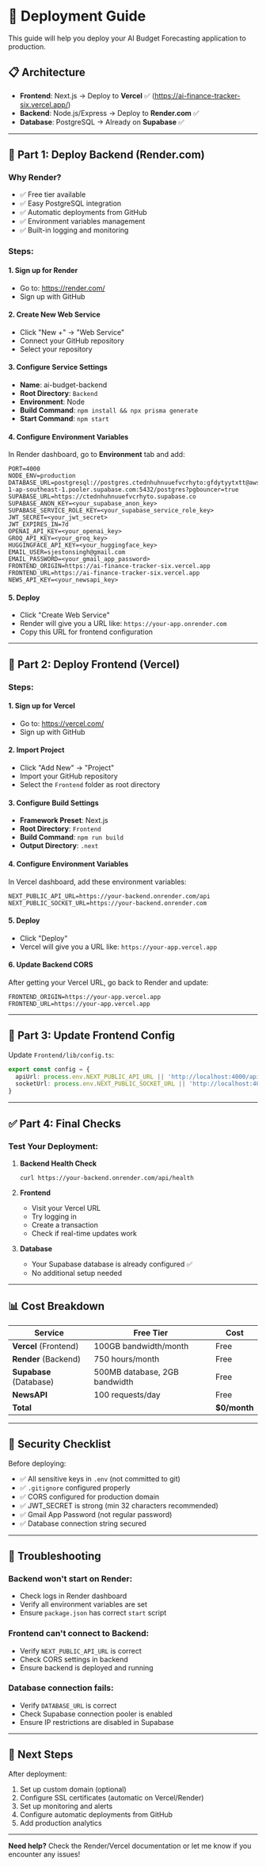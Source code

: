 # 🚀 Deployment Guide

This guide will help you deploy your AI Budget Forecasting application to production.

## 📋 Architecture

- **Frontend**: Next.js → Deploy to **Vercel** ✅ (https://ai-finance-tracker-six.vercel.app/)
- **Backend**: Node.js/Express → Deploy to **Render.com** ✅
- **Database**: PostgreSQL → Already on **Supabase** ✅

---

## 🔧 Part 1: Deploy Backend (Render.com)

### Why Render?
- ✅ Free tier available
- ✅ Easy PostgreSQL integration
- ✅ Automatic deployments from GitHub
- ✅ Environment variables management
- ✅ Built-in logging and monitoring

### Steps:

#### 1. Sign up for Render
- Go to: https://render.com/
- Sign up with GitHub

#### 2. Create New Web Service
- Click "New +" → "Web Service"
- Connect your GitHub repository
- Select your repository

#### 3. Configure Service Settings
- **Name**: ai-budget-backend
- **Root Directory**: `Backend`
- **Environment**: Node
- **Build Command**: `npm install && npx prisma generate`
- **Start Command**: `npm start`

#### 4. Configure Environment Variables
In Render dashboard, go to **Environment** tab and add:

```
PORT=4000
NODE_ENV=production
DATABASE_URL=postgresql://postgres.ctednhuhnuuefvcrhyto:gfdytyytxtt@aws-1-ap-southeast-1.pooler.supabase.com:5432/postgres?pgbouncer=true
SUPABASE_URL=https://ctednhuhnuuefvcrhyto.supabase.co
SUPABASE_ANON_KEY=<your_supabase_anon_key>
SUPABASE_SERVICE_ROLE_KEY=<your_supabase_service_role_key>
JWT_SECRET=<your_jwt_secret>
JWT_EXPIRES_IN=7d
OPENAI_API_KEY=<your_openai_key>
GROQ_API_KEY=<your_groq_key>
HUGGINGFACE_API_KEY=<your_huggingface_key>
EMAIL_USER=sjestonsingh@gmail.com
EMAIL_PASSWORD=<your_gmail_app_password>
FRONTEND_ORIGIN=https://ai-finance-tracker-six.vercel.app
FRONTEND_URL=https://ai-finance-tracker-six.vercel.app
NEWS_API_KEY=<your_newsapi_key>
```

#### 5. Deploy
- Click "Create Web Service"
- Render will give you a URL like: `https://your-app.onrender.com`
- Copy this URL for frontend configuration

---

## 🎨 Part 2: Deploy Frontend (Vercel)

### Steps:

#### 1. Sign up for Vercel
- Go to: https://vercel.com/
- Sign up with GitHub

#### 2. Import Project
- Click "Add New" → "Project"
- Import your GitHub repository
- Select the `Frontend` folder as root directory

#### 3. Configure Build Settings
- **Framework Preset**: Next.js
- **Root Directory**: `Frontend`
- **Build Command**: `npm run build`
- **Output Directory**: `.next`

#### 4. Configure Environment Variables
In Vercel dashboard, add these environment variables:

```
NEXT_PUBLIC_API_URL=https://your-backend.onrender.com/api
NEXT_PUBLIC_SOCKET_URL=https://your-backend.onrender.com
```

#### 5. Deploy
- Click "Deploy"
- Vercel will give you a URL like: `https://your-app.vercel.app`

#### 6. Update Backend CORS
After getting your Vercel URL, go back to Render and update:
```
FRONTEND_ORIGIN=https://your-app.vercel.app
FRONTEND_URL=https://your-app.vercel.app
```

---

## 🔄 Part 3: Update Frontend Config

Update `Frontend/lib/config.ts`:

```typescript
export const config = {
  apiUrl: process.env.NEXT_PUBLIC_API_URL || 'http://localhost:4000/api',
  socketUrl: process.env.NEXT_PUBLIC_SOCKET_URL || 'http://localhost:4000',
}
```

---

## ✅ Part 4: Final Checks

### Test Your Deployment:

1. **Backend Health Check**
   ```
   curl https://your-backend.onrender.com/api/health
   ```

2. **Frontend**
   - Visit your Vercel URL
   - Try logging in
   - Create a transaction
   - Check if real-time updates work

3. **Database**
   - Your Supabase database is already configured ✅
   - No additional setup needed

---

## 📊 Cost Breakdown

| Service | Free Tier | Cost |
|---------|-----------|------|
| **Vercel** (Frontend) | 100GB bandwidth/month | Free |
| **Render** (Backend) | 750 hours/month | Free |
| **Supabase** (Database) | 500MB database, 2GB bandwidth | Free |
| **NewsAPI** | 100 requests/day | Free |
| **Total** | | **$0/month** |

---

## 🔐 Security Checklist

Before deploying:

- ✅ All sensitive keys in `.env` (not committed to git)
- ✅ `.gitignore` configured properly
- ✅ CORS configured for production domain
- ✅ JWT_SECRET is strong (min 32 characters recommended)
- ✅ Gmail App Password (not regular password)
- ✅ Database connection string secured

---

## 🐛 Troubleshooting

### Backend won't start on Render:
- Check logs in Render dashboard
- Verify all environment variables are set
- Ensure `package.json` has correct `start` script

### Frontend can't connect to Backend:
- Verify `NEXT_PUBLIC_API_URL` is correct
- Check CORS settings in backend
- Ensure backend is deployed and running

### Database connection fails:
- Verify `DATABASE_URL` is correct
- Check Supabase connection pooler is enabled
- Ensure IP restrictions are disabled in Supabase

---

## 🎉 Next Steps

After deployment:
1. Set up custom domain (optional)
2. Configure SSL certificates (automatic on Vercel/Render)
3. Set up monitoring and alerts
4. Configure automatic deployments from GitHub
5. Add production analytics

---

**Need help?** Check the Render/Vercel documentation or let me know if you encounter any issues!

